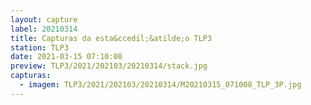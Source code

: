 ```yaml
---
layout: capture
label: 20210314
title: Capturas da esta&ccedil;&atilde;o TLP3
station: TLP3
date: 2021-03-15 07:10:08
preview: TLP3/2021/202103/20210314/stack.jpg
capturas:
  - imagem: TLP3/2021/202103/20210314/M20210315_071008_TLP_3P.jpg
---
```

